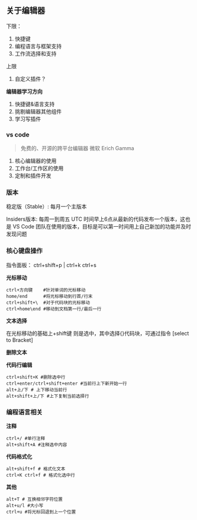 ## 关于编辑器
下限：

1. 快捷键
2. 编程语言与框架支持
3. 工作流选择和支持

上限

1. 自定义插件？

**编辑器学习方向**

1. 快捷键&语言支持
2. 挑剔编辑器其他组件
3. 学习写插件

### vs code
>免费的、开源的跨平台编辑器  微软 Erich Gamma

1. 核心编辑器的使用
2. 工作台/工作区的使用
3. 定制和插件开发

### 版本
稳定版（Stable）: 每月一个主版本

Insiders版本: 每周一到周五 UTC 时间早上6点从最新的代码发布一个版本，这也是 VS Code 团队在使用的版本，目标是可以第一时间用上自己新加的功能并及时发现问题

### 核心键盘操作

指令面板： ctrl+shift+p | ctrl+k ctrl+s
		  

**光标移动**

	ctrl+方向键    #针对单词的光标移动
	home/end      #将光标移动到行首/行末
	ctrl+shift+\  #对于代码块的光标移动
	ctrl+home\end #移动到文档第一行/最后一行

**文本选择**

在光标移动的基础上+shift键 则是选中，其中选择{}代码块，可通过指令
[select to Bracket]

**删除文本**

**代码行编辑**

	ctrl+shift+K #删除选中行
	ctrl+enter/ctrl+shift+enter #当前行上下新开始一行
	alt+上/下 # 上下移动当前行
	alt+shift+上/下 #上下复制当前选择行
	
### 编程语言相关

**注释**
	
	ctrl+/ #单行注释
	alt+shift+A #注释选中内容

**代码格式化**

	alt+shift+f	# 格式化文本
	ctrl+K ctrl+f # 格式化选中行

**其他**

	alt+T # 互换相邻字符位置
	alt+u/l #大小写
	ctrl+u #将光标回退到上一个位置